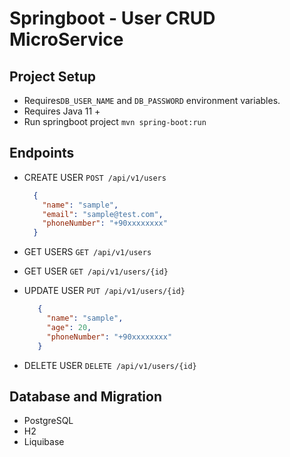 # Springboot - User CRUD MicroService

## Project Setup
- Requires`DB_USER_NAME` and `DB_PASSWORD` environment variables.
- Requires Java 11 +
- Run springboot project `mvn spring-boot:run`
## Endpoints

- CREATE USER `POST /api/v1/users`
    ```json
      {
        "name": "sample",
        "email": "sample@test.com",
        "phoneNumber": "+90xxxxxxxx"
      }

    ```

- GET USERS  `GET /api/v1/users`
- GET USER `GET /api/v1/users/{id}`
- UPDATE USER `PUT /api/v1/users/{id}`
    ```json
       {
         "name": "sample",
         "age": 20,
         "phoneNumber": "+90xxxxxxxx"
       }
    ```
- DELETE USER `DELETE /api/v1/users/{id}`



## Database and Migration
  - PostgreSQL
  - H2
  - Liquibase

